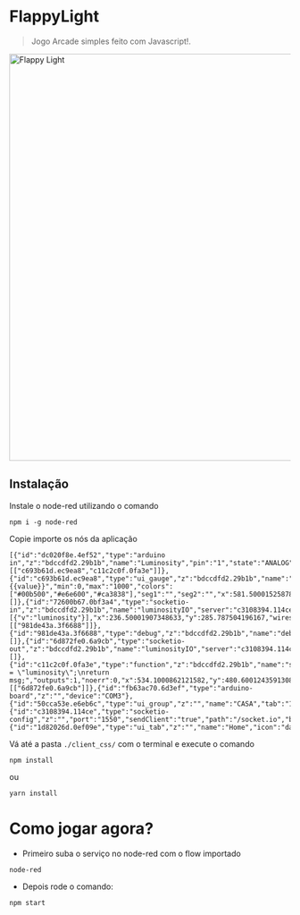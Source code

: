 # FlappyLight

> Jogo Arcade simples feito com Javascript!.




<a href="#"><img width="728" src="https://raw.githubusercontent.com/kenjishiromajp/flappylight/master/imgs/imagem_fundo.png" alt="Flappy Light" /></a>

## Instalação

 Instale o node-red utilizando o comando

```
npm i -g node-red
```

Copie importe os nós da aplicação
```
[{"id":"dc020f8e.4ef52","type":"arduino in","z":"bdccdfd2.29b1b","name":"Luminosity","pin":"1","state":"ANALOG","arduino":"fb63ac70.6d3ef","x":203.50000762939453,"y":464.2000427246094,"wires":[["c693b61d.ec9ea8","c11c2c0f.0fa3e"]]},{"id":"c693b61d.ec9ea8","type":"ui_gauge","z":"bdccdfd2.29b1b","name":"Luminosidade","group":"50cca53e.e6eb6c","order":0,"width":"6","height":"5","gtype":"gage","title":"Luminosidade","label":"Lux","format":"{{value}}","min":0,"max":"1000","colors":["#00b500","#e6e600","#ca3838"],"seg1":"","seg2":"","x":581.5000152587891,"y":395.00001430511475,"wires":[]},{"id":"72600b67.0bf3a4","type":"socketio-in","z":"bdccdfd2.29b1b","name":"luminosityIO","server":"c3108394.114ce","rules":[{"v":"luminosity"}],"x":236.50001907348633,"y":285.787504196167,"wires":[["981de43a.3f6688"]]},{"id":"981de43a.3f6688","type":"debug","z":"bdccdfd2.29b1b","name":"debug","active":true,"console":"false","complete":"true","x":514.1000099182129,"y":281.600004196167,"wires":[]},{"id":"6d872fe0.6a9cb","type":"socketio-out","z":"bdccdfd2.29b1b","name":"luminosityIO","server":"c3108394.114ce","x":767.5000152587891,"y":523.8000183105469,"wires":[]},{"id":"c11c2c0f.0fa3e","type":"function","z":"bdccdfd2.29b1b","name":"setSocketIOEvent","func":"msg.socketIOEvent = \"luminosity\";\nreturn msg;","outputs":1,"noerr":0,"x":534.1000862121582,"y":480.60012435913086,"wires":[["6d872fe0.6a9cb"]]},{"id":"fb63ac70.6d3ef","type":"arduino-board","z":"","device":"COM3"},{"id":"50cca53e.e6eb6c","type":"ui_group","z":"","name":"CASA","tab":"1d82026d.0ef09e","disp":true,"width":"6"},{"id":"c3108394.114ce","type":"socketio-config","z":"","port":"1550","sendClient":"true","path":"/socket.io","bindToNode":true},{"id":"1d82026d.0ef09e","type":"ui_tab","z":"","name":"Home","icon":"dashboard"}]
```

Vá até a pasta `./client_css/` com o terminal e execute o comando
```
npm install
```
ou
```
yarn install
```

# Como jogar agora?

- Primeiro suba o serviço no node-red com o flow importado
```
node-red
```
- Depois rode o comando:

```
npm start
```
